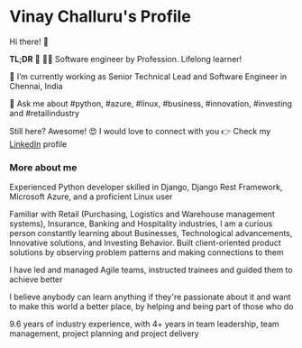 # Vinay Challuru's Profile

Hi there! 👋

**TL;DR** 🏃 🏃‍♀️ Software engineer by Profession. Lifelong learner!

🔭 I’m currently working as Senior Technical Lead and Software Engineer in Chennai, India

💬 Ask me about #python, #azure, #linux, #business, #innovation, #investing and #retailindustry

Still here? Awesome! 😍 I would love to connect with you 👉 Check my [LinkedIn](https://www.linkedin.com/in/vinaychalluru/) profile

### More about me

Experienced Python developer skilled in Django, Django Rest Framework, Microsoft Azure, and a proficient Linux user

Familiar with Retail (Purchasing, Logistics and Warehouse management systems), Insurance, Banking and Hospitality industries, I am a curious person constantly learning about Businesses, Technological advancements, Innovative solutions, and Investing Behavior. Built client-oriented product solutions by observing problem patterns and making connections to them

I have led and managed Agile teams, instructed trainees and guided them to achieve better

I believe anybody can learn anything if they're passionate about it and want to make this world a better place, by helping and being part of those who do

9.6 years of industry experience, with 4+ years in team leadership, team management, project planning and project delivery
